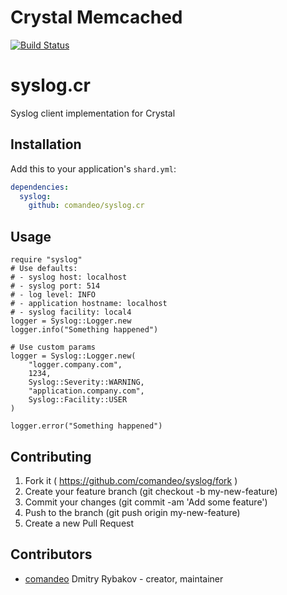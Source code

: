 # Crystal Memcached
[![Build Status](https://travis-ci.org/comandeo/syslog.cr.svg?branch=master)](https://travis-ci.org/comandeo/syslog.cr)

# syslog.cr

Syslog client implementation for Crystal

## Installation


Add this to your application's `shard.yml`:

```yaml
dependencies:
  syslog:
    github: comandeo/syslog.cr
```

## Usage


```crystal
require "syslog"
# Use defaults:
# - syslog host: localhost
# - syslog port: 514
# - log level: INFO
# - application hostname: localhost
# - syslog facility: local4
logger = Syslog::Logger.new
logger.info("Something happened")

# Use custom params
logger = Syslog::Logger.new(
    "logger.company.com",
    1234,
    Syslog::Severity::WARNING,
    "application.company.com",
    Syslog::Facility::USER
)

logger.error("Something happened")

```
## Contributing

1. Fork it ( https://github.com/comandeo/syslog/fork )
2. Create your feature branch (git checkout -b my-new-feature)
3. Commit your changes (git commit -am 'Add some feature')
4. Push to the branch (git push origin my-new-feature)
5. Create a new Pull Request

## Contributors

- [comandeo](https://github.com/comandeo) Dmitry Rybakov - creator, maintainer
